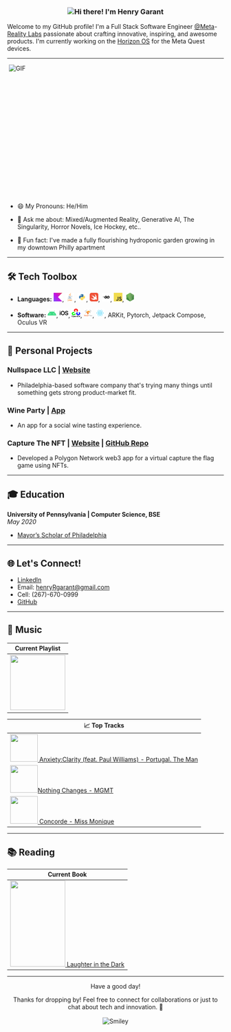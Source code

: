 <!-- Heading -->
<h3 align="center"><img src = "https://raw.githubusercontent.com/MartinHeinz/MartinHeinz/master/wave.gif" width = 30px>Hi there! I'm Henry Garant</h3>

Welcome to my GitHub profile! I'm a Full Stack Software Engineer [@Meta](https://www.linkedin.com/company/meta/)-[Reality Labs](https://www.meta.com/emerging-tech) passionate about crafting innovative, inspiring, and awesome products. I'm currently working on the [Horizon OS](https://www.meta.com/blog/meta-horizon-os-open-hardware-ecosystem-asus-republic-gamers-lenovo-xbox/?srsltid=AfmBOorj_btiAL2yc9HSycFlSRBkOQZyHqB6t7OehSi0CwsCSj8JfzY2) for the Meta Quest devices.
<hr>

<img align="right" alt="GIF" src="code.gif" width="500" height="320" />


- 😄 My Pronouns: He/Him   

- 💬 Ask me about: Mixed/Augmented Reality, Generative AI, The Singularity, Horror Novels, Ice Hockey, etc..

- 🌱 Fun fact: I've made a fully flourishing hydroponic garden growing in my downtown Philly apartment

<hr>

## 🛠️ Tech Toolbox

- **Languages:**
<code><img height="20" src="https://raw.githubusercontent.com/github/explore/80688e429a7d4ef2fca1e82350fe8e3517d3494d/topics/kotlin/kotlin.png"></code>,
<code><img height="20" src="https://raw.githubusercontent.com/github/explore/80688e429a7d4ef2fca1e82350fe8e3517d3494d/topics/java/java.png"></code>,
<code><img height="20" src="https://raw.githubusercontent.com/github/explore/80688e429a7d4ef2fca1e82350fe8e3517d3494d/topics/python/python.png"></code>,
<code><img height="20" src="https://raw.githubusercontent.com/github/explore/80688e429a7d4ef2fca1e82350fe8e3517d3494d/topics/swift/swift.png"></code>,
<code><img height="20" src="https://raw.githubusercontent.com/github/explore/80688e429a7d4ef2fca1e82350fe8e3517d3494d/topics/go/go.png"></code>,
<code><img height="20" src="https://raw.githubusercontent.com/github/explore/80688e429a7d4ef2fca1e82350fe8e3517d3494d/topics/javascript/javascript.png"></code>,
<code><img height="20" src="https://raw.githubusercontent.com/github/explore/80688e429a7d4ef2fca1e82350fe8e3517d3494d/topics/nodejs/nodejs.png"></code>


- **Software:** 
<code><img height="20" src="https://raw.githubusercontent.com/github/explore/80688e429a7d4ef2fca1e82350fe8e3517d3494d/topics/android/android.png"></code>,
<code><img height="20" src="https://raw.githubusercontent.com/github/explore/80688e429a7d4ef2fca1e82350fe8e3517d3494d/topics/ios/ios.png"></code>,
<code><img height="20" src="https://raw.githubusercontent.com/github/explore/80688e429a7d4ef2fca1e82350fe8e3517d3494d/topics/opencv/opencv.png"></code>,
<code><img height="20" src="https://raw.githubusercontent.com/github/explore/5c058a388828bb5fde0bcafd4bc867b5bb3f26f3/topics/tensorflow/tensorflow.png"></code>,
<code><img height="20" src="https://raw.githubusercontent.com/github/explore/80688e429a7d4ef2fca1e82350fe8e3517d3494d/topics/react/react.png"></code>,
ARKit, Pytorch, Jetpack Compose, Oculus VR

<hr>

## 🚀 Personal Projects

### Nullspace LLC | [Website](https://www.null-space.xyz/)
- Philadelphia-based software company that's trying many things until something gets strong product-market fit.

### Wine Party | [App](https://apps.apple.com/us/app/wine-party/id6744271442)
- An app for a social wine tasting experience.

### Capture The NFT | [Website](https://www.capturethenft.live) | [GitHub Repo](https://github.com/Henri93/Capture-The-NFT)
- Developed a Polygon Network web3 app for a virtual capture the flag game using NFTs.

<hr>

## 🎓 Education

**University of Pennsylvania | Computer Science, BSE**  
*May 2020*  
- [Mayor’s Scholar of Philadelphia](https://srfs.upenn.edu/financial-aid/mayors-scholarship)

<hr>

## 🌐 Let's Connect!

- [LinkedIn](https://www.linkedin.com/in/henry-garant/)
- Email: [henryRgarant@gmail.com](mailto:henryRgarant@gmail.com)
- Cell: (267)-670-0999
- [GitHub](https://github.com/Henri93)

<hr>

## 🎵 Music

| Current Playlist                                                                                                                  |
| ------------------------------------------------------------------------------------------------------------------------------ |
| <a href="https://open.spotify.com/playlist/7M3JkPSZQb5dgEyVPyb0me?si=d0c17d54996e438b"><img src="https://mosaic.scdn.co/300/ab67616d00001e020dc520e09dbd8fd12fab4f6fab67616d00001e023da6fc7e32f0a55c5a023ae0ab67616d00001e02c5786ae3e710d1bddcb378acab67616d00001e02efa73dc6e54767a9659a4e6f" width="128" height="128"></a> |

<table>
  <thead>
    <tr>
      <th>📈 Top Tracks</th>
    </tr>
  </thead>
  <tbody>
    <tr>
      <td><a href="https://open.spotify.com/track/6bb0cjkeG55hXl7pkRu5mn?si=6c6dc97c2260433f"><img src="https://i.scdn.co/image/ab67616d0000b27327e49a37460c4445053eeb4f" width="64" height="64"> Anxiety:Clarity (feat. Paul Williams) - Portugal. The Man</a></td>
    </tr>
    <tr></tr> <!-- hide gray row -->
    <tr>
      <td><a href="https://open.spotify.com/track/1QyJXTWxF7iIfOfh84fH0G?si=cd83f4d7d17e4da8"><img src="https://i.scdn.co/image/ab67616d0000b2731fd336bd388a632180e721d8" width="64" height="64">Nothing Changes - MGMT</a></td>
    </tr>
    <tr></tr> <!-- hide gray row -->
    <tr>
      <td><a href="https://open.spotify.com/track/1QWj9NYh8ZcSugtyBhSIea?si=b863b6919c44409f"><img src="https://i.scdn.co/image/ab67616d0000b2730b616ea7eb573b24774080c9" width="64" height="64"> Concorde - Miss Monique</a></td>
    </tr>
  </tbody>
</table>

<hr>

## 📚 Reading

| Current Book                                                                                                                  |
| ------------------------------------------------------------------------------------------------------------------------------ |
| <a href="https://www.goodreads.com/book/show/8151.Laughter_in_the_Dark"><img src="https://m.media-amazon.com/images/I/61IIDFhSAIL._SL1200_.jpg" width="128" height="200"> Laughter in the Dark</a> |

<hr>

<div align="center">
<p>Have a good day!</p>
<p>Thanks for dropping by! Feel free to connect for collaborations or just to chat about tech and innovation. 🚀</p>
<div>
<img src="https://github.com/fnky/fnky/raw/fnky/img/smile.gif" alt="Smiley" align="center">
</div>
</div>

